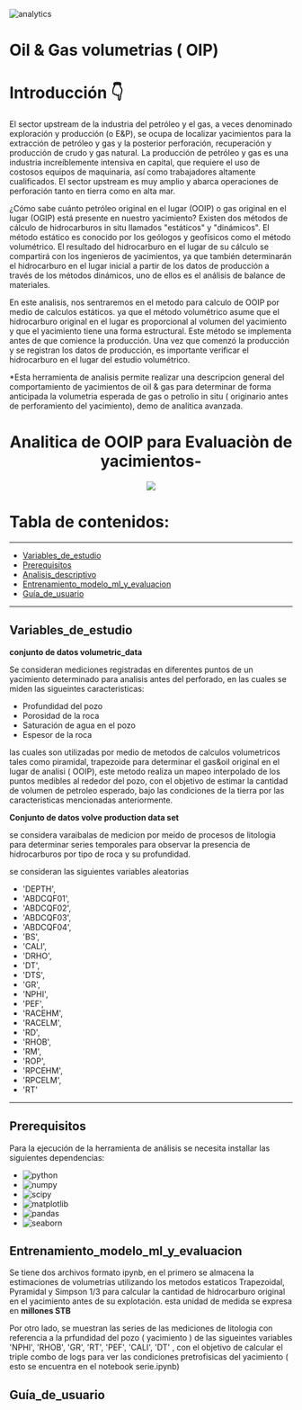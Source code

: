 ![analytics](https://img.shields.io/badge/Machine%20Learning-Medicina%20predictiva-green)

# Oil & Gas volumetrias ( OIP)

# Introducción 👇


<p style='text-align: justify;'>

El sector upstream de la industria del petróleo y el gas, a veces denominado exploración y producción (o E&P), se ocupa de localizar yacimientos para la extracción de petróleo y gas y la posterior perforación, recuperación y producción de crudo y gas natural. La producción de petróleo y gas es una industria increíblemente intensiva en capital, que requiere el uso de costosos equipos de maquinaria, así como trabajadores altamente cualificados. El sector upstream es muy amplio y abarca operaciones de perforación tanto en tierra como en alta mar.

¿Cómo sabe cuánto petróleo original en el lugar (OOIP) o gas original en el lugar (OGIP) está presente en nuestro yacimiento? Existen dos métodos de cálculo de hidrocarburos in situ llamados "estáticos" y "dinámicos". El método estático es conocido por los geólogos y geofísicos como el método volumétrico. El resultado del hidrocarburo en el lugar de su cálculo se compartirá con los ingenieros de yacimientos, ya que también determinarán el hidrocarburo en el lugar inicial a partir de los datos de producción a través de los métodos dinámicos, uno de ellos es el análisis de balance de materiales.

En este analisis, nos sentraremos en el metodo para calculo de OOIP por medio de calculos estáticos. ya que el  método volumétrico asume que el hidrocarburo original en el lugar es proporcional al volumen del yacimiento y que el yacimiento tiene una forma estructural. Este método se implementa antes de que comience la producción. Una vez que comenzó la producción y se registran los datos de producción, es importante verificar el hidrocarburo en el lugar del estudio volumétrico.
 
</p>

*Esta herramienta de analisis permite realizar una descripcion general del comportamiento de yacimientos de oil & gas para determinar de forma anticipada la volumetria esperada de gas o petrolio in situ ( originario antes de perforamiento del yacimiento), demo de analitica avanzada.

<h1 align="center"> Analitica de OOIP para Evaluaciòn de yacimientos- </h1>

<p align="center"><img src="https://www.drillingformulas.com/wp-content/uploads/2016/04/Volumetric-Estimation-of-Fluid-Reserves.jpg"/></p> 

# Tabla de contenidos:
---

- [Variables_de_estudio](#Variables_de_estudio)
- [Prerequisitos](#Prerequisitos)
- [Analisis_descriptivo](#Analisis_descriptivo)
- [Entrenamiento_modelo_ml_y_evaluacion](#Entrenamiento_modelo_ml_y_evaluacion)
- [Guía_de_usuario](#Guía_de_usuario)

--------------------------------------------------------------------------------------

## Variables_de_estudio

**conjunto de datos volumetric_data**

Se consideran mediciones registradas en diferentes puntos de  un yacimiento determinado para analisis antes del perforado, en las cuales se miden las sigueintes caracteristicas:

* Profundidad del pozo
* Porosidad de la roca
* Saturación de agua en el pozo
* Espesor de la roca

las cuales son utilizadas por medio de metodos de calculos volumetricos  tales como  piramidal, trapezoide  para determinar el gas&oil original en el lugar de analisi ( OOIP), este metodo realiza un mapeo interpolado de los puntos medibles al rededor del pozo, con el objetivo de estimar la cantidad de volumen de petroleo esperado, bajo las condiciones de la tierra por las caracteristicas mencionadas anteriormente.
 
**Conjunto de datos volve production data set**

se considera varaibalas de medicion por meido de procesos de litologia para determinar series temporales para observar la presencia de hidrocarburos por tipo de roca y su profundidad.

se  consideran las siguientes variables aleatorias

* 'DEPTH',
* 'ABDCQF01',
* 'ABDCQF02',
* 'ABDCQF03',
* 'ABDCQF04',
* 'BS',
* 'CALI',
* 'DRHO',
* 'DT',
* 'DTS',
* 'GR',
* 'NPHI',
* 'PEF',
* 'RACEHM',
* 'RACELM',
* 'RD',
* 'RHOB',
* 'RM',
* 'ROP',
* 'RPCEHM',
* 'RPCELM',
* 'RT'
-----------------------------------------------------------------------

## Prerequisitos

Para la ejecución de la herramienta de análisis se necesita installar las  siguientes  dependencias:

- ![python](https://img.shields.io/badge/python%20-3.9.7-green)
- ![numpy](https://img.shields.io/badge/numpy%20-1.23.1-green)
- ![scipy](https://img.shields.io/badge/scipy%20-1.9.0-green)
- ![matplotlib](https://img.shields.io/badge/matplotlib%20-3.5.2-green)
- ![pandas](https://img.shields.io/badge/pandas%20-1.4.3-green)
- ![seaborn](https://img.shields.io/badge/seaborn%20-0.11.2-green)


## Entrenamiento_modelo_ml_y_evaluacion

Se tiene dos archivos formato ipynb, en el primero se almacena la estimaciones de volumetrias utilizando los metodos estaticos Trapezoidal, Pyramidal y Simpson 1/3 para calcular la cantidad de hidrocarburo original en el yacimiento antes de su explotación. esta unidad de medida se expresa en **millones STB**

Por otro lado,  se muestran las series de las mediciones de litologia con referencia a la prfundidad del pozo ( yacimiento ) de las sigueintes variables  'NPHI', 'RHOB', 'GR', 'RT', 'PEF', 'CALI', 'DT' , con el objetivo de calcular  el triple combo de logs  para ver las condiciones pretrofisicas del yacimiento ( esto se encuentra en el notebook serie.ipynb)

## Guía_de_usuario
